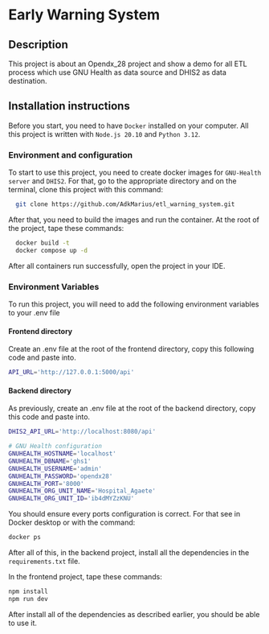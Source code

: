 
# Early Warning System

## Description

This project is about an Opendx_28 project and show a demo for all ETL process which use GNU Health as data source and DHIS2 as data destination.
## Installation instructions

Before you start, you need to have `Docker` installed on your computer. All this project is written with `Node.js 20.10` and `Python 3.12`.

### Environment and configuration

To start to use this project, you need to create docker images for `GNU-Health server` and `DHIS2`. For that, go to the appropriate directory and on the terminal, clone this project with this command:

```bash
  git clone https://github.com/AdkMarius/etl_warning_system.git
```
After that, you need to build the images and run the container. At the root of the project, tape these commands:

```bash
  docker build -t 
  docker compose up -d
```
After all containers run successfully, open the project in your IDE. 
### Environment Variables

To run this project, you will need to add the following environment variables to your .env file

#### Frontend directory

Create an .env file at the root of the frontend directory, copy this following code and paste into.

```bash
API_URL='http://127.0.0.1:5000/api'
```

#### Backend directory

As previously, create an .env file at the root of the backend directory, copy this code and paste into.

```bash
DHIS2_API_URL='http://localhost:8080/api'

# GNU Health configuration
GNUHEALTH_HOSTNAME='localhost'
GNUHEALTH_DBNAME='ghs1'
GNUHEALTH_USERNAME='admin'
GNUHEALTH_PASSWORD='opendx28'
GNUHEALTH_PORT='8000'
GNUHEALTH_ORG_UNIT_NAME='Hospital_Agaete'
GNUHEALTH_ORG_UNIT_ID='ib4dMYZzKNU'
```

You should ensure every ports configuration is correct. For that see in Docker desktop or with the command:

```bash
docker ps
```

After all of this, in the backend project, install all the dependencies in the `requirements.txt` file.

In the frontend project, tape these commands:

```bash
npm install
npm run dev
```

After install all of the dependencies as described earlier, you should be able to use it.
